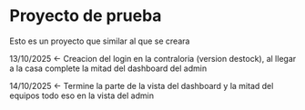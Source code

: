 # Proyecto de prueba
Esto es un proyecto que similar al que se creara

13/10/2025 <- Creacion del login en la contraloria (version destock), al llegar a la casa complete la mitad del dashboard del admin

14/10/2025 <- Termine la parte de la vista del dashboard y la mitad del equipos todo eso en la vista del admin
